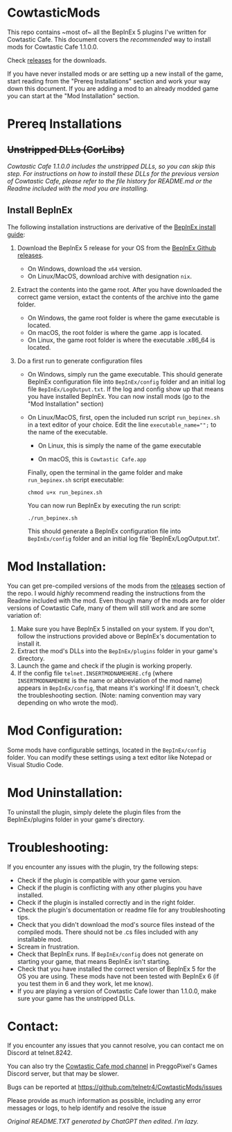 # CowtasticMods
This repo contains ~most of~ all the BepInEx 5 plugins I've written for Cowtastic Cafe. This document covers the _recommended_ way to install mods for Cowtastic Cafe 1.1.0.0.

Check [releases](https://github.com/telnetr4/CowtasticMods/releases) for the downloads.

If you have never installed mods or are setting up a new install of the game, start reading from the "Prereq Installations" section and work your way down this document. If you are adding a mod to an already modded game you can start at the "Mod Installation" section.


# Prereq Installations
## ~~Unstripped DLLs (CorLibs)~~
_Cowtastic Cafe 1.1.0.0 includes the unstripped DLLs, so you can skip this step. For instructions on how to install these DLLs for the previous version of Cowtastic Cafe, please refer to the file history for README.md  or the Readme included with the mod you are installing._

## Install BepInEx
The following installation instructions are derivative of the [BepInEx install guide](https://docs.bepinex.dev/articles/user_guide/installation/index.html):

1. Download the BepInEx 5 release for your OS from the [BepInEx Github releases](https://github.com/BepInEx/BepInEx/releases/tag/v5.4.21).
	- On Windows, download the `x64` version.
	- On Linux/MacOS, download archive with designation `nix`.

2. Extract the contents into the game root. After you have downloaded the correct game version, extact the contents of the archive into the game folder.

	- On Windows, the game root folder is where the game executable is located.
	- On macOS, the root folder is where the game <Game>.app is located.
  	- On Linux, the game root folder is where the executable <Game>.x86_64 is located.

3. Do a first run to generate configuration files
	- On Windows, simply run the game executable. This should generate BepInEx configuration file into `BepInEx/config` folder and an initial log file `BepInEx/LogOutput.txt`. If the log and config show up that means you have installed BepInEx. You can now install mods (go to the "Mod Installation" section)
	- On Linux/MacOS, first, open the included run script `run_bepinex.sh` in a text editor of your choice. Edit the line `executable_name="";` to the name of the executable.
		- On Linux, this is simply the name of the game executable
		
		- On macOS, this is `Cowtastic Cafe.app`
	
		 Finally, open the terminal in the game folder and make `run_bepinex.sh` script executable:
	
		 `chmod u+x run_bepinex.sh`
		 
		 You can now run BepInEx by executing the run script:
		 
		 `./run_bepinex.sh`
		 
		 This should generate a BepInEx configuration file into `BepInEx/config` folder and an initial log file 'BepInEx/LogOutput.txt'.

# Mod Installation:
You can get pre-compiled versions of the mods from the [releases](https://github.com/telnetr4/CowtasticMods/releases) section of the repo. I would *highly* recommend reading the instructions from the Readme included with the mod. Even though many of the mods are for older versions of Cowtastic Cafe, many of them will still work and are some variation of:

1. Make sure you have BepInEx 5 installed on your system. If you don't, follow the instructions provided above or BepInEx's documentation to install it.
2. Extract the mod's DLLs into the `BepInEx/plugins` folder in your game's directory.
3. Launch the game and check if the plugin is working properly.
4. If the config file `telnet.INSERTMODNAMEHERE.cfg` (where `INSERTMODNAMEHERE` is the name or abbreviation of the mod name) appears in `BepInEx/config`, that means it's working! If it doesn't, check the troubleshooting section. (Note: naming convention may vary depending on who wrote the mod).

# Mod Configuration:
Some mods have configurable settings, located in the `BepInEx/config` folder. You can modify these settings using a text editor like Notepad or Visual Studio Code.

# Mod Uninstallation:
To uninstall the plugin, simply delete the plugin files from the BepInEx/plugins folder in your game's directory.

# Troubleshooting:
If you encounter any issues with the plugin, try the following steps:

- Check if the plugin is compatible with your game version.
- Check if the plugin is conflicting with any other plugins you have installed.
- Check if the plugin is installed correctly and in the right folder.
- Check the plugin's documentation or readme file for any troubleshooting tips.
- Check that you didn't download the mod's source files instead of the compiled mods. There should not be .cs files included with any installable mod.
- Scream in frustration.
- Check that BepInEx runs. If `BepInEx/config` does not generate on starting your game, that means BepInEx isn't starting.
- Check that you have installed the correct version of BepInEx 5 for the OS you are using. These mods have not been tested with BepInEx 6 (if you test them in 6 and they work, let me know).
- If you are playing a version of Cowtastic Cafe lower than 1.1.0.0, make sure your game has the unstripped DLLs.

# Contact:
If you encounter any issues that you cannot resolve, you can contact me on Discord at telnet.8242.

You can also try the [Cowtastic Cafe mod channel](https://discord.com/channels/740342492599156876/1122014015032406036) in PreggoPixel's Games Discord server, but that may be slower.

Bugs can be reported at https://github.com/telnetr4/CowtasticMods/issues


Please provide as much information as possible, including any error messages or logs, to help identify and resolve the issue

*Original README.TXT generated by ChatGPT then edited. I'm lazy.*
